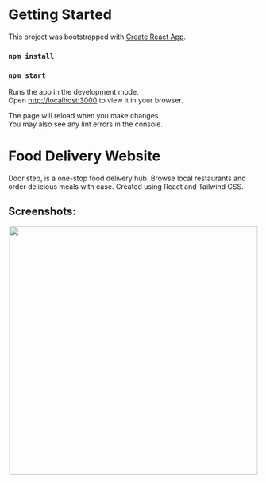 # Getting Started

This project was bootstrapped with [Create React App](https://github.com/facebook/create-react-app).

### `npm install`
### `npm start`

Runs the app in the development mode.\
Open [http://localhost:3000](http://localhost:3000) to view it in your browser.

The page will reload when you make changes.\
You may also see any lint errors in the console.

# Food Delivery Website
Door step, is a one-stop food delivery hub. Browse local restaurants and order delicious meals with ease. Created using React and Tailwind CSS.

## Screenshots:
<p align="center">
<img src="https://github.com/GnDinis/food-react-tailwind/assets/162354946/56204fe0-3fad-4b54-b553-10d1c6906f75" height="500"/>
</p>

